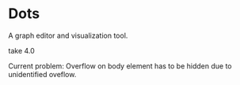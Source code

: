# Dots
A graph editor and visualization tool.

take 4.0

Current problem: Overflow on body element has to be hidden due to
unidentified oveflow.